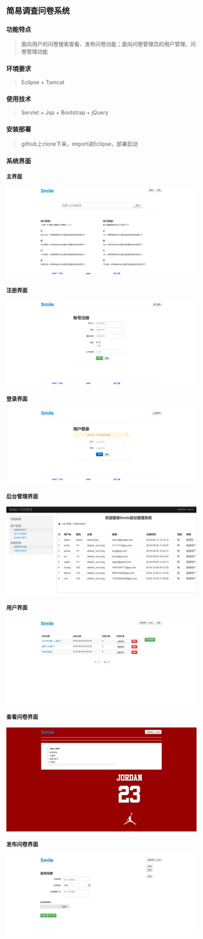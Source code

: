 ## 简易调查问卷系统

### 功能特点

> 面向用户的问卷搜索查看、发布问卷功能；面向问卷管理员的用户管理、问卷管理功能

### 环境要求

> Eclipse + Tomcat 

### 使用技术

> Servlet + Jsp + Bootstrap + jQuery

### 安装部署

> github上clone下来，import进Eclipse，部署启动

### 系统界面

#### 主界面

![1568177009304](https://github.com/abigbigsmile/SurveySystem/blob/master/WebRoot/SurveySystemImages/1568177009304.png)

#### 注册界面

![1568177094217](https://github.com/abigbigsmile/SurveySystem/blob/master/WebRoot/SurveySystemImages/1568177094217.png)

#### 登录界面

![1568177223800](https://github.com/abigbigsmile/SurveySystem/blob/master/WebRoot/SurveySystemImages/1568177223800.png)

#### 后台管理界面

![1568177296551](https://github.com/abigbigsmile/SurveySystem/blob/master/WebRoot/SurveySystemImages/1568177296551.png)

#### 用户界面

![1568177622014](https://github.com/abigbigsmile/SurveySystem/blob/master/WebRoot/SurveySystemImages/1568177622014.png)

#### 查看问卷界面

![1568177708180](https://github.com/abigbigsmile/SurveySystem/blob/master/WebRoot/SurveySystemImages/1568177708180.png)

#### 发布问卷界面

![1568177768042](https://github.com/abigbigsmile/SurveySystem/blob/master/WebRoot/SurveySystemImages/1568177768042.png)
